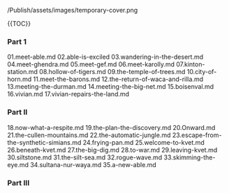 /Publish/assets/images/temporary-cover.png

<!-- A map needs to go here! -->

{{TOC}}

### Part 1

01.meet-able.md
02.able-is-exciled
03.wandering-in-the-desert.md
04.meet-ghendra.md
05.meet-gef.md
06.meet-karolly.md
07.kinton-station.md
08.hollow-of-tigers.md
09.the-temple-of-trees.md
10.city-of-horn.md
11.meet-the-barons.md
12.the-return-of-waca-and-rilla.md
13.meeting-the-durman.md
14.meeting-the-big-net.md
15.boisenval.md
16.vivian.md
17.vivian-repairs-the-land.md

### Part II

18.now-what-a-respite.md
19.the-plan-the-discovery.md
20.Onward.md
21.the-cullen-mountains.md
22.the-automatic-jungle.md
23.escape-from-the-synthetic-simians.md
24.frying-pan.md
25.welcome-to-kvet.md
26.beneath-kvet.md
27.the-big-dig.md
28.to-war.md
29.leaving-kvet.md
30.siltstone.md
31.the-silt-sea.md
32.rogue-wave.md
33.skimming-the-eye.md
34.sultana-nur-waya.md
35.a-new-able.md


### Part III

